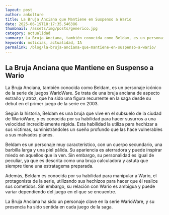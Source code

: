 ```yaml
--- 
layout: post 
author: ankolture 
title: La Bruja Anciana que Mantiene en Suspenso a Wario 
date: 2025-06-19T18:17:35.546386 
thumbnail: /assets/img/posts/generico.jpg 
category: actualidad 
summary: La Bruja Anciana, también conocida como Beldam, es un personaje icónico de la serie de juegos WarioWare. Se trata de una bruja anciana de aspecto extr...
keywords: noticias, actualidad, IA 
permalink: /blog/la-bruja-anciana-que-mantiene-en-suspenso-a-wario/ 
--- 
```


## La Bruja Anciana que Mantiene en Suspenso a Wario

La Bruja Anciana, también conocida como Beldam, es un personaje icónico de la serie de juegos WarioWare. Se trata de una bruja anciana de aspecto extraño y atroz, que ha sido una figura recurrente en la saga desde su debut en el primer juego de la serie en 2003.

Según la historia, Beldam es una bruja que vive en el subsuelo de la ciudad de WarioWare, y es conocida por su habilidad para hacer susurros a una velocidad incrediblemente rápida. Esta habilidad la utiliza para hechizar a sus víctimas, suministrándoles un sueño profundo que las hace vulnerables a sus malvados planes.

Beldam es un personaje muy característico, con un cuerpo secundario, una barbilla larga y una piel pálida. Su apariencia es aterradora y puede inspirar miedo en aquellos que la ven. Sin embargo, su personalidad es igual de peculiar, ya que es descrita como una bruja calculadora y astuta que siempre tiene una estratagema preparada.

Además, Beldam es conocida por su habilidad para manipular a Wario, el protagonista de la serie, utilizando sus hechizos para hacer que él realice sus cometidos. Sin embargo, su relación con Wario es ambigua y puede variar dependiendo del juego en el que se encuentre.

La Bruja Anciana ha sido un personaje clave en la serie WarioWare, y su presencia ha sido sentida en cada juego de la saga.
